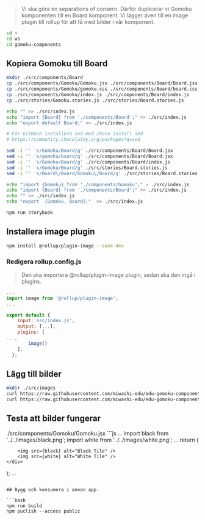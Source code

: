 > Vi ska göra en separations of consern. Därför duplicerar vi Gomoku komponenten
> till en Board komponent. Vi lägger även till en image plugin till rollup för att få med
> bilder i vår komponent.

```bash
cd ~
cd ws
cd gomoku-components
```

## Kopiera Gomoku till Board

```bash
mkdir ./src/components/Board
cp ./src/components/Gomoku/Gomoku.jsx ./src/components/Board/Board.jsx
cp ./src/components/Gomoku/gomoku.css ./src/components/Board/board.css
cp ./src/components/Gomoku/index.js ./src/components/Board/index.js
cp ./src/stories/Gomoku.stories.js ./src/stories/Board.stories.js

echo "" >> ./src/index.js
echo "import {Board} from './components/Board';" >> ./src/index.js
echo "export default Board;" >> ./src/index.js

# För GitBash installera sed med choco install sed
# https://community.chocolatey.org/packages?q=sed

sed -i '' 's/Gomoku/Board/g' ./src/components/Board/Board.jsx
sed -i '' 's/gomoku/board/g' ./src/components/Board/Board.jsx
sed -i '' 's/Gomoku/Board/g' ./src/components/Board/index.js
sed -i '' 's/Gomoku/Board/g' ./src/stories/Board.stories.js
sed -i '' 's/Board\/Board/Gomoku\/Board/g' ./src/stories/Board.stories.js

echo "import {Gomoku} from './components/Gomoku';" > ./src/index.js
echo "import {Board} from './components/Board';" >> ./src/index.js
echo "" >> ./src/index.js
echo "export  {Gomoku, Board};"  >> ./src/index.js

npm run storybook
```

## Installera image plugin

```bash
npm install @rollup/plugin-image --save-dev
```

### Redigera rollup.config.js

> Den ska importera @rollup/plugin-image plugin, sedan ska den ingå i plugins.

```js
...
import image from '@rollup/plugin-image';
...

export default {
    input:'src/index.js',
    output: [...],
    plugins: [
...,
        image()
    ],
  };
```

## Lägg till bilder

```bash
mkdir ./src/images
curl https://raw.githubusercontent.com/miwashi-edu/edu-gomoku-components/main/resources/black.png -o ./src/images/black.png
curl https://raw.githubusercontent.com/miwashi-edu/edu-gomoku-components/main/resources/white.png -o ./src/images/white.png

```

## Testa att bilder fungerar


./src/components/Gomoku/Gomoku.jsx
´´´js
...
import black from '../../images/black.png';
import white from '../../images/white.png';
...
return (
    <div>
        <canvas ref={canvasRef}></canvas>

        <img src={black} alt="Black Tile" />
        <img src={white} alt="White Tile" />
    </div>
);
...
```

## Bygg och konsumera i annan app.

```bash
npm run build
npm puclish --access public
```

